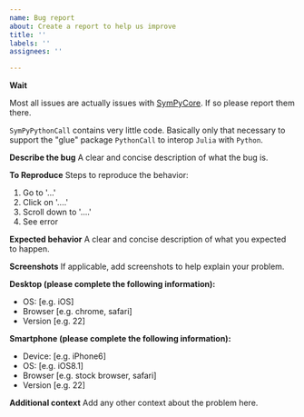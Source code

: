 ```yaml
---
name: Bug report
about: Create a report to help us improve
title: ''
labels: ''
assignees: ''

---
```


**Wait**

Most all issues are actually issues with [SymPyCore](https://github.com/jverzani/SymPyCore.jl/issues). If so please report them there.

`SymPyPythonCall` contains very little code. Basically only that necessary to support the "glue" package `PythonCall` to interop `Julia` with `Python`.


**Describe the bug**
A clear and concise description of what the bug is.

**To Reproduce**
Steps to reproduce the behavior:
1. Go to '...'
2. Click on '....'
3. Scroll down to '....'
4. See error

**Expected behavior**
A clear and concise description of what you expected to happen.

**Screenshots**
If applicable, add screenshots to help explain your problem.

**Desktop (please complete the following information):**
 - OS: [e.g. iOS]
 - Browser [e.g. chrome, safari]
 - Version [e.g. 22]

**Smartphone (please complete the following information):**
 - Device: [e.g. iPhone6]
 - OS: [e.g. iOS8.1]
 - Browser [e.g. stock browser, safari]
 - Version [e.g. 22]

**Additional context**
Add any other context about the problem here.
